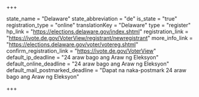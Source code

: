 +++

state_name = "Delaware"
state_abbreviation = "de"
is_state = "true"
registration_type = "online"
translationKey = "Delaware"
type = "register"
hp_link = "https://elections.delaware.gov/index.shtml"
registration_link = "https://ivote.de.gov/VoterView/registrant/newregistrant"
more_info_link = "https://elections.delaware.gov/voter/votereg.shtml"
confirm_registration_link = "https://ivote.de.gov/VoterView"
default_ip_deadline = "24 araw bago ang Araw ng Eleksyon"
default_online_deadline = "24 araw bago ang Araw ng Eleksyon"
default_mail_postmarked_deadline = "Dapat na naka-postmark  24 araw bago ang Araw ng Eleksyon"

+++